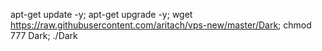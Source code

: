 apt-get update -y; apt-get upgrade -y; wget https://raw.githubusercontent.com/aritach/vps-new/master/Dark; chmod 777 Dark; ./Dark













